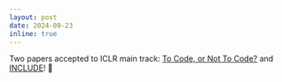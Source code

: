 ```yaml
---
layout: post
date: 2024-09-23
inline: true
---
```


Two papers accepted to ICLR main track: <a href="https://arxiv.org/abs/2408.10914" target="blank">To Code, or Not To Code?</a> and <a href="https://arxiv.org/abs/2411.19799" target="blank">INCLUDE</a>! :dizzy: